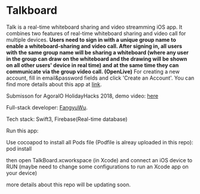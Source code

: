 # Talkboard

Talk is a real-time whiteboard sharing and video streamming iOS app.
It combines two features of real-time whiteboard sharing and video call for multiple devices.
**Users need to sign in with a unique group name to enable a whiteboard-sharing and video call. After signing in, all users with the same group name will be sharing a whiteboard (where any user in the group can draw on the whiteboard and the drawing will be shown on all other users' device in real time) and at the same time they can communicate via the group video call. (OpenLive)**  For creating a new account, fill in email&password fields and click 'Create an Account'. You can find more details about this app at [link](https://youtu.be/vlbphQe_DUk).

Submisson for AgoraIO HolidayHacks 2018, demo video: [here](https://www.youtube.com/watch?v=vlbphQe_DUk&feature=youtu.be)

Full-stack developer:
[FangyuWu](https://github.com/WuFangyu).

Tech stack: Swift3, Firebase(Real-time database)

Run this app:

Use cocoapod to install all Pods file (Podfile is alreay uploaded in this repo): pod install

then open TalkBoard.xcworkspace (in Xcode) and connect an iOS device to RUN 
(maybe need to change some configurations to run an Xcode app on your device)


more details about this repo will be updating soon.
